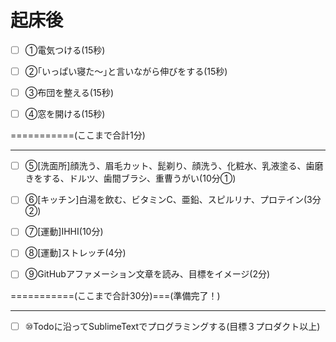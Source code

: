 # 起床後

- [ ] ①電気つける(15秒)

- [ ] ②｢いっぱい寝た～｣と言いながら伸びをする(15秒)

- [ ] ③布団を整える(15秒)

- [ ] ④窓を開ける(15秒)

===========(ここまで合計1分)

---

- [ ] ⑤[洗面所]顔洗う、眉毛カット、髭剃り、顔洗う、化粧水、乳液塗る、歯磨きをする、ドルツ、歯間ブラシ、重曹うがい(10分①)

- [ ] ⑥[キッチン]白湯を飲む、ビタミンC、亜鉛、スピルリナ、プロテイン(3分②)

- [ ] ⑦[運動]IHHI(10分)

- [ ] ⑧[運動]ストレッチ(4分)

- [ ] ⑨GitHubアファメーション文章を読み、目標をイメージ(2分)

===========(ここまで合計30分)===(準備完了！)

---

- [ ] ⑩Todoに沿ってSublimeTextでプログラミングする(目標３プロダクト以上)
